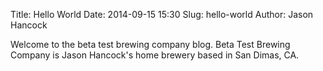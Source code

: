 Title: Hello World
Date: 2014-09-15 15:30
Slug: hello-world
Author: Jason Hancock

Welcome to the beta test brewing company blog. Beta Test Brewing Company is
Jason Hancock's home brewery based in San Dimas, CA.
